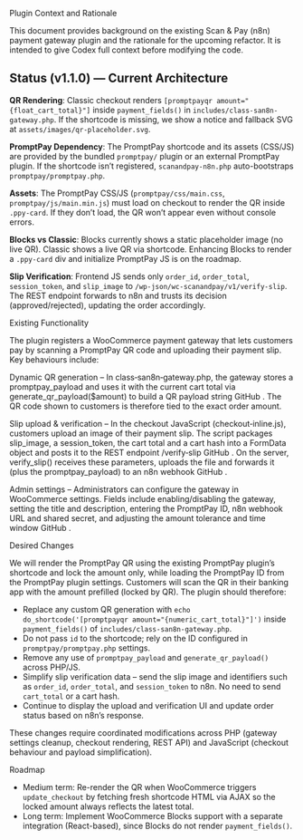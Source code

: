 Plugin Context and Rationale

This document provides background on the existing Scan & Pay (n8n) payment gateway plugin and the rationale for the upcoming refactor. It is intended to give Codex full context before modifying the code.

## Status (v1.1.0) — Current Architecture
**QR Rendering**: Classic checkout renders `[promptpayqr amount="{float_cart_total}"]` inside `payment_fields()` in `includes/class-san8n-gateway.php`. If the shortcode is missing, we show a notice and fallback SVG at `assets/images/qr-placeholder.svg`.

**PromptPay Dependency**: The PromptPay shortcode and its assets (CSS/JS) are provided by the bundled `promptpay/` plugin or an external PromptPay plugin. If the shortcode isn’t registered, `scanandpay-n8n.php` auto-bootstraps `promptpay/promptpay.php`.

**Assets**: The PromptPay CSS/JS (`promptpay/css/main.css`, `promptpay/js/main.min.js`) must load on checkout to render the QR inside `.ppy-card`. If they don’t load, the QR won’t appear even without console errors.

**Blocks vs Classic**: Blocks currently shows a static placeholder image (no live QR). Classic shows a live QR via shortcode. Enhancing Blocks to render a `.ppy-card` div and initialize PromptPay JS is on the roadmap.

**Slip Verification**: Frontend JS sends only `order_id`, `order_total`, `session_token`, and `slip_image` to `/wp-json/wc-scanandpay/v1/verify-slip`. The REST endpoint forwards to n8n and trusts its decision (approved/rejected), updating the order accordingly.

Existing Functionality

The plugin registers a WooCommerce payment gateway that lets customers pay by scanning a PromptPay QR code and uploading their payment slip. Key behaviours include:

Dynamic QR generation – In class‑san8n‑gateway.php, the gateway stores a promptpay_payload and uses it with the current cart total via generate_qr_payload($amount) to build a QR payload string
GitHub
. The QR code shown to customers is therefore tied to the exact order amount.

Slip upload & verification – In the checkout JavaScript (checkout‑inline.js), customers upload an image of their payment slip. The script packages slip_image, a session_token, the cart total and a cart hash into a FormData object and posts it to the REST endpoint /verify‑slip
GitHub
. On the server, verify_slip() receives these parameters, uploads the file and forwards it (plus the promptpay_payload) to an n8n webhook
GitHub
.

Admin settings – Administrators can configure the gateway in WooCommerce settings. Fields include enabling/disabling the gateway, setting the title and description, entering the PromptPay ID, n8n webhook URL and shared secret, and adjusting the amount tolerance and time window
GitHub
.

Desired Changes

We will render the PromptPay QR using the existing PromptPay plugin’s shortcode and lock the amount only, while loading the PromptPay ID from the PromptPay plugin settings. Customers will scan the QR in their banking app with the amount prefilled (locked by QR). The plugin should therefore:

- Replace any custom QR generation with `echo do_shortcode('[promptpayqr amount="{numeric_cart_total}"]')` inside `payment_fields()` of `includes/class-san8n-gateway.php`.
- Do not pass `id` to the shortcode; rely on the ID configured in `promptpay/promptpay.php` settings.
- Remove any use of `promptpay_payload` and `generate_qr_payload()` across PHP/JS.
- Simplify slip verification data – send the slip image and identifiers such as `order_id`, `order_total`, and `session_token` to n8n. No need to send `cart_total` or a cart hash.
- Continue to display the upload and verification UI and update order status based on n8n’s response.

These changes require coordinated modifications across PHP (gateway settings cleanup, checkout rendering, REST API) and JavaScript (checkout behaviour and payload simplification).

Roadmap

- Medium term: Re-render the QR when WooCommerce triggers `update_checkout` by fetching fresh shortcode HTML via AJAX so the locked amount always reflects the latest total.
- Long term: Implement WooCommerce Blocks support with a separate integration (React-based), since Blocks do not render `payment_fields()`.